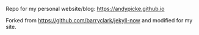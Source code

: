 Repo for my personal website/blog: <https://andypicke.github.io>

Forked from <https://github.com/barryclark/jekyll-now> and modified for my site.

